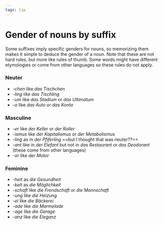 ```yaml
---
tags: tip
---
```


# Gender of nouns by suffix
Some suffixes imply specific genders for nouns, so memorizing them makes it simple to deduce the gender of a noun. Note that these are not hard rules, but more like rules of thumb. Some words might have different etymologies or come from other languages so these rules do not apply.

### Neuter
* *-chen* like *das Tischchen*
* *-ling* like *das Tischling*
* *-um* like *das Stadium* or *das Ultimatum*
* *-o* like *das Auto* or *das Konto*

### Masculine
* *-er* like *der Keller* or *der Roller*
* *-ismus* like *der Kapitalismus* or *der Metabolismus*
* *-ling* as in *der Pfiferling* ==but I thought that was neuter??==
* *-ant* like in *der Elefant* but not in *das Restaurant* or *das Deodorant* (these come from other languages)
* *-or* like *der Motor*

### Feminine
* *-heit* as *die Gesundheit*
* *-keit* as *die Möglichkeit*
* *-schaft* like *die Frendschaft* or *die Mannschaft*
* *-ung* like *die Heizung*
* *-ei* like *die Bäckerei*
* *-ade* like *die Marmelade*
* *-age* like *die Garage*
* *-anz* like *die Eleganz*
